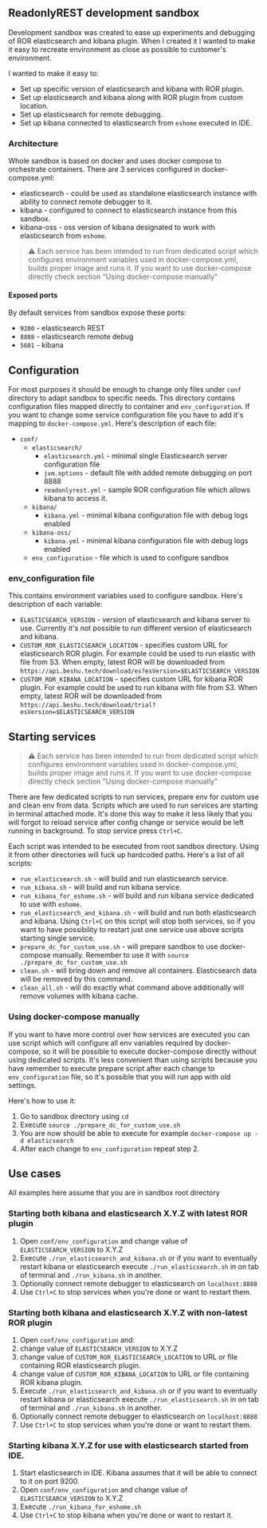 ## ReadonlyREST development sandbox

Development sandbox was created to ease up experiments and debugging of ROR elasticsearch and kibana plugin. When I created it I wanted to make it easy to recreate environment as close as possible to customer's environment. 

I wanted to make it easy to:
* Set up specific version of elasticsearch and kibana with ROR plugin.
* Set up elasticsearch and kibana along with ROR plugin from custom location.
* Set up elasticsearch for remote debugging.
* Set up kibana connected to elasticsearch from `eshome` executed in IDE.

### Architecture
Whole sandbox is based on docker and uses docker compose to orchestrate containers. There are 3 services configured in docker-compose.yml:
* elasticsearch - could be used as standalone elasticsearch instance with ability to connect remote debugger to it.
* kibana - configured to connect to elasticsearch instance from this sandbox.
* kibana-oss - oss version of kibana designated to work with elasticsearch from `eshome`. 

> :warning: Each service has been intended to run from dedicated script which configures environment variables used in docker-compose.yml, builds proper image and runs it. If you want to use docker-compose directly check section "Using docker-compose manually" 

#### Exposed ports
By default services from sandbox expose these ports:
* `9200` - elasticsearch REST
* `8888` - elasticsearch remote debug 
* `5601` - kibana

## Configuration
For most purposes it should be enough to change only files under `conf` directory to adapt sandbox to specific needs. This directory contains configuration files mapped directly to container and `env_configuration`. If you want to change some service configuration file you have to add it's mapping to `docker-compose.yml`. Here's description of each file:
* `conf/`
  * `elasticsearch/`
    * `elasticsearch.yml` - minimal single Elasticsearch server configuration file 
    * `jvm.options` - default file with added remote debugging on port 8888
    * `readonlyrest.yml` - sample ROR configuration file which allows kibana to access it.
  * `kibana/`
    * `kibana.yml` - minimal kibana configuration file with debug logs enabled
  * `kibana-oss/`
    * `kibana.yml` - minimal kibana configuration file with debug logs enabled
  * `env_configuration` - file which is used to configure sandbox

### env_configuration file 
This contains environment variables used to configure sandbox. Here's description of each variable:
* `ELASTICSEARCH_VERSION` - version of elasticsearch and kibana server to use. Currently it's not possible to run different version of elasticsearch and kibana.
* `CUSTOM_ROR_ELASTICSEARCH_LOCATION` - specifies custom URL for elasticsearch ROR plugin. For example could be used to run elastic with file from S3. When empty, latest ROR will be downloaded from `https://api.beshu.tech/download/es?esVersion=$ELASTICSEARCH_VERSION`
* `CUSTOM_ROR_KIBANA_LOCATION` - specifies custom URL for kibana ROR plugin. For example could be used to run kibana with file from S3. When empty, latest ROR will be downloaded from `https://api.beshu.tech/download/trial?esVersion=$ELASTICSEARCH_VERSION`


## Starting services

> :warning: Each service has been intended to run from dedicated script which configures environment variables used in docker-compose.yml, builds proper image and runs it. If you want to use docker-compose directly check section "Using docker-compose manually" 

There are few dedicated scripts to run services, prepare env for custom use and clean env from data. Scripts which are used to run services are starting in terminal attached mode. It's done this way to make it less likely that you will forgot to reload service after config change or service would be left running in background. To stop service press `Ctrl+C`.

Each script was intended to be executed from root sandbox directory. Using it from other directories will fuck up hardcoded paths. Here's a list of all scripts:

* `run_elasticsearch.sh` - will build and run elasticsearch service.
* `run_kibana.sh` - will build and run kibana service.
* `run_kibana_for_eshome.sh` - will build and run kibana service dedicated to use with `eshome`.
* `run_elasticsearch_and_kibana.sh` - will build and run both elasticsearch and kibana. Using `Ctrl+C` on this script will stop both services, so if you want to have possibility to restart just one service use above scripts starting single service.
* `prepare_dc_for_custom_use.sh` - will prepare sandbox to use docker-compose manually. Remember to use it with `source ./prepare_dc_for_custom_use.sh`
* `clean.sh` - will bring down and remove all containers. Elasticsearch data will be removed by this command.
* `clean_all.sh` - will do exactly what command above additionally will remove volumes with kibana cache.

### Using docker-compose manually
If you want to have more control over how services are executed you can use script which will configure all env variables required by docker-compose, so it will be possible to execute docker-compose directly without using dedicated scripts. It's less convenient than using scripts because you have remember to execute prepare script after each change to `env_configuration` file, so it's possible that you will run app with old settings.

Here's how to use it:
1. Go to sandbox directory using `cd`
1. Execute `source ./prepare_dc_for_custom_use.sh`
1. You are now should be able to execute for example `docker-compose up -d elasticsearch`
1. After each change to `env_configuration` repeat step 2.

## Use cases
All examples here assume that you are in sandbox root directory
### Starting both kibana and elasticsearch X.Y.Z with latest ROR plugin
1. Open `conf/env_configuration` and change value of `ELASTICSEARCH_VERSION` to X.Y.Z
1. Execute `./run_elasticsearch_and_kibana.sh` or if you want to eventually restart kibana or elasticsearch execute `./run_elasticsearch.sh` in on tab of terminal and `./run_kibana.sh` in another.
1. Optionally connect remote debugger to elasticsearch on `localhost:8888`
1. Use `Ctrl+C` to stop services when you're done or want to restart them.

### Starting both kibana and elasticsearch X.Y.Z with non-latest ROR plugin
1. Open `conf/env_configuration` and: 
  1. change value of `ELASTICSEARCH_VERSION` to X.Y.Z
  1. change value of `CUSTOM_ROR_ELASTICSEARCH_LOCATION` to URL or file containing ROR elasticsearch plugin.
  1. change value of `CUSTOM_ROR_KIBANA_LOCATION` to URL or file containing ROR kibana plugin.
1. Execute `./run_elasticsearch_and_kibana.sh` or if you want to eventually restart kibana or elasticsearch execute `./run_elasticsearch.sh` in on tab of terminal and `./run_kibana.sh` in another.
1. Optionally connect remote debugger to elasticsearch on `localhost:8888`
1. Use `Ctrl+C` to stop services when you're done or want to restart them.

### Starting kibana X.Y.Z for use with elasticsearch started from IDE.
1. Start elasticsearch in IDE. Kibana assumes that it will be able to connect to it on port 9200.
1. Open `conf/env_configuration` and change value of `ELASTICSEARCH_VERSION` to X.Y.Z
1. Execute `./run_kibana_for_eshome.sh`
1. Use `Ctrl+C` to stop kibana when you're done or want to restart it.

